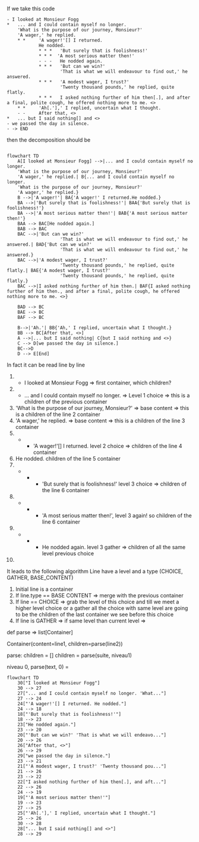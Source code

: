 If we take this code
```
- I looked at Monsieur Fogg
*	... and I could contain myself no longer.
	'What is the purpose of our journey, Monsieur?'
	'A wager,' he replied.
	* * 	'A wager!'[] I returned.
			He nodded.
			* * * 	'But surely that is foolishness!'
			* * *  'A most serious matter then!'
			- - - 	He nodded again.
			* * *	'But can we win?'
					'That is what we will endeavour to find out,' he answered.
			* * *	'A modest wager, I trust?'
					'Twenty thousand pounds,' he replied, quite flatly.
			* * * 	I asked nothing further of him then[.], and after a final, polite cough, he offered nothing more to me. <>
	* * 	'Ah[.'],' I replied, uncertain what I thought.
	- - 	After that, <>
*	... but I said nothing[] and <>
- we passed the day in silence.
- -> END

```

then the decomposition should be

```mermaid

flowchart TD
    A[I looked at Monsieur Fogg] -->|... and I could contain myself no longer.
	'What is the purpose of our journey, Monsieur?'
	'A wager,' he replied.| B{... and I could contain myself no longer.
	'What is the purpose of our journey, Monsieur?'
	'A wager,' he replied.}
    B -->|'A wager!'| BA{'A wager!' I returned.He nodded.}
    BA -->|'But surely that is foolishness!'| BAA{'But surely that is foolishness!'}
    BA -->|'A most serious matter then!'| BAB{'A most serious matter then!'}
    BAA --> BAC[He nodded again.]
    BAB --> BAC
    BAC -->|'But can we win?'
					'That is what we will endeavour to find out,' he answered.| BAD{'But can we win?'
					'That is what we will endeavour to find out,' he answered.}
    BAC -->|'A modest wager, I trust?'
					'Twenty thousand pounds,' he replied, quite flatly.| BAE{'A modest wager, I trust?'
					'Twenty thousand pounds,' he replied, quite flatly.}
    BAC -->|I asked nothing further of him then.| BAF{I asked nothing further of him then., and after a final, polite cough, he offered nothing more to me. <>}

    BAD --> BC
    BAE --> BC
    BAF --> BC

    B-->|'Ah.'| BB{'Ah,' I replied, uncertain what I thought.}
    BB --> BC[After that, <>]
    A -->|... but I said nothing| C{but I said nothing and <>}
    C --> D[we passed the day in silence.]
    BC-->D
    D --> E[End]

```


In fact it can be read line by line

1. - I looked at Monsieur Fogg => first container, which children?
2. *	... and I could contain myself no longer. => Level 1 choice => this is a children of the previous container
3. 	'What is the purpose of our journey, Monsieur?' => base content => this is a children of the line 2 container
4. 	'A wager,' he replied. => base content => this is a children of the line 3 container
5. * * 	'A wager!'[] I returned. level 2 choice => children of the line 4 container
6. He nodded. children of the line 5 container
7. * * * 	'But surely that is foolishness!' level 3 choice => children of the line 6 container
8. * * *  'A most serious matter then!', level 3 again! so children of the line 6 container
9. - - - 	He nodded again. level 3 gather => children of all the same level previous choice
10. 


It leads to the following algorithm
Line have a level and a type (CHOICE, GATHER, BASE_CONTENT)

1. Initial line is a container
2. If line.type ==  BASE CONTENT => merge with the previous container
3. If line == CHOICE => grab the level of this choice and till we meet a higher level choice or a gather all the choice with same level are going to be the children of the last container we see before this choice
4. If line is GATHER => if same level than current level => 


def parse => list[Container]

Container(content=line1,  children=parse(line2))

parse:
children = []
children = parse(suite, niveau1)


niveau 0, 
parse(text, 0) = 
    
```mermaid
flowchart TD
    30["I looked at Monsieur Fogg"]
    30 --> 27
    27["... and I could contain myself no longer. 'What..."]
    27 --> 24
    24["'A wager!'[] I returned. He nodded."]
    24 --> 18
    18["'But surely that is foolishness!'"]
    18 --> 23
    23["He nodded again."]
    23 --> 20
    20["'But can we win?' 'That is what we will endeavo..."]
    20 --> 26
    26["After that, <>"]
    26 --> 29
    29["we passed the day in silence."]
    23 --> 21
    21["'A modest wager, I trust?' 'Twenty thousand pou..."]
    21 --> 26
    23 --> 22
    22["I asked nothing further of him then[.], and aft..."]
    22 --> 26
    24 --> 19
    19["'A most serious matter then!'"]
    19 --> 23
    27 --> 25
    25["'Ah[.'],' I replied, uncertain what I thought."]
    25 --> 26
    30 --> 28
    28["... but I said nothing[] and <>"]
    28 --> 29
```